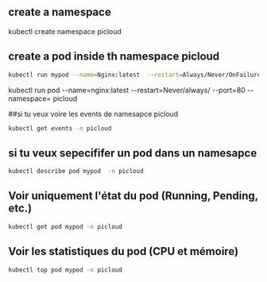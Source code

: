 ## create a namespace 

kubectl create namespace picloud

## create a pod inside th namespace picloud 
````bash
kubectl run mypod --name=Nginx:latest  --restart=Always/Never/OnFailure --port=80  --namespace =  picloud  
````
kubectl run pod --name=nginx:latest --restart=Never/always/  --port=80 --namespace= picloud 

##si tu veux voire les events de namesapce picloud 


````bash
kubectl get events -n picloud  
````

## si tu veux sepecififer un pod dans un namesapce 

````bash
kubectl describe pod mypod  -n picloud
````
##  Voir uniquement l'état du pod (Running, Pending, etc.)

````bash
kubectl get pod mypod -n picloud

````

##  Voir les statistiques du pod (CPU et mémoire)


````bash
kubectl top pod mypod -n picloud


````
